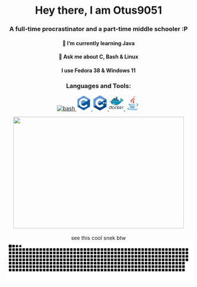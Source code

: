 <h1 align="center">Hey there, I am Otus9051</h1>
<h3 align="center">A full-time procrastinator and a part-time middle schooler :P</h3>

<h4 align="center">🌱 I’m currently learning Java</h4>
<h4 align="center">💬 Ask me about C, Bash & Linux</h4>
<h4 align="center">I use Fedora 38 & Windows 11</h4>


<h3 align="center">Languages and Tools:</h3>
<p align="center"> <a href="https://www.gnu.org/software/bash/" target="_blank"> <img src="https://bashlogo.com/img/symbol/svg/full_colored_light.svg" alt="bash" width="40" height="40"/> </a> <a href="https://www.cprogramming.com/" target="_blank"> <img src="https://raw.githubusercontent.com/devicons/devicon/master/icons/c/c-original.svg" alt="c" width="40" height="40"/> </a> <a href="https://www.w3schools.com/cpp/" target="_blank"> <img src="https://raw.githubusercontent.com/devicons/devicon/master/icons/cplusplus/cplusplus-original.svg" alt="cplusplus" width="40" height="40"/> </a> <a href="https://www.docker.com/" target="_blank"> <img src="https://raw.githubusercontent.com/devicons/devicon/master/icons/docker/docker-original-wordmark.svg" alt="docker" width="40" height="40"/> </a> <a  </a>  <a href="https://www.java.com/en/" target="_blank"> <img src="https://raw.githubusercontent.com/devicons/devicon/master/icons/java/java-original.svg" alt="Java" width="40" height="40"/> </a> </p>

<p align="center">
  <img width="460" height="300" src="https://github-readme-stats.vercel.app/api?username=Otus9051&theme=radical&hide_border=false&include_all_commits=false&count_private=false">
</p>

<p align="center">
  see this cool snek btw
  <img src="https://raw.githubusercontent.com/Otus9051/otus9051/snake/snek.svg">
</p>
